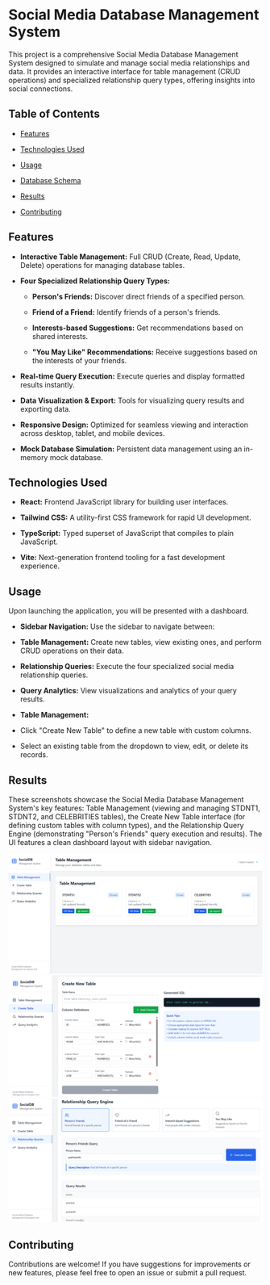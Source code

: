 # Social Media Database Management System

This project is a comprehensive Social Media Database Management System designed to simulate and manage social media relationships and data. It provides an interactive interface for table management (CRUD operations) and specialized relationship query types, offering insights into social connections.

## Table of Contents

* [Features](#Features)

* [Technologies Used](#Technologies-Used)

* [Usage](#Usage)

* [Database Schema](#Database-Schema)

* [Results](#Results)

* [Contributing](#Contributing)


## Features

* **Interactive Table Management:** Full CRUD (Create, Read, Update, Delete) operations for managing database tables.

* **Four Specialized Relationship Query Types:**

  * **Person's Friends:** Discover direct friends of a specified person.

  * **Friend of a Friend:** Identify friends of a person's friends.

  * **Interests-based Suggestions:** Get recommendations based on shared interests.

  * **"You May Like" Recommendations:** Receive suggestions based on the interests of your friends.

* **Real-time Query Execution:** Execute queries and display formatted results instantly.

* **Data Visualization & Export:** Tools for visualizing query results and exporting data.

* **Responsive Design:** Optimized for seamless viewing and interaction across desktop, tablet, and mobile devices.

* **Mock Database Simulation:** Persistent data management using an in-memory mock database.


## Technologies Used

* **React:** Frontend JavaScript library for building user interfaces.

* **Tailwind CSS:** A utility-first CSS framework for rapid UI development.

* **TypeScript:** Typed superset of JavaScript that compiles to plain JavaScript.

* **Vite:** Next-generation frontend tooling for a fast development experience.


## Usage

Upon launching the application, you will be presented with a dashboard.

* **Sidebar Navigation:** Use the sidebar to navigate between:

* **Table Management:** Create new tables, view existing ones, and perform CRUD operations on their data.

* **Relationship Queries:** Execute the four specialized social media relationship queries.

* **Query Analytics:** View visualizations and analytics of your query results.

* **Table Management:**

* Click "Create New Table" to define a new table with custom columns.

* Select an existing table from the dropdown to view, edit, or delete its records.

## Results

These screenshots showcase the Social Media Database Management System's key features: Table Management (viewing and managing STDNT1, STDNT2, and CELEBRITIES tables), the Create New Table interface (for defining custom tables with column types), and the Relationship Query Engine (demonstrating "Person's Friends" query execution and results). The UI features a clean dashboard layout with sidebar navigation.

![Schemas](/img/schemas.png)
![Creation](/img/create.png)
![Queries](/img/queries.png)




## Contributing

Contributions are welcome! If you have suggestions for improvements or new features, please feel free to open an issue or submit a pull request.
